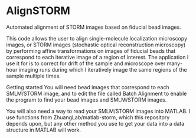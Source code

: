 # AlignSTORM
Automated alignment of STORM images based on fiducial bead images.

This code allows the user to align single-molecule localization microscopy images, or STORM images (stochastic optical reconstruction microscopy)
by performing affine transformations on images of fiducial beads that correspond to each iterative image of a region of interest. 
The application I use it for is to correct for drift of the sample and microscope over many-hour imaging runs during which I iteratively image
the same regions of the sample multiple times.

Getting started
You will need bead images that correspond to each SMLM/STORM image, and to edit the file called Batch Alignment to enable the program to find 
your bead images and SMLM/STORM images.

You will also need a way to read your SMLM/STORM images into MATLAB. I use functions from ZhuangLab/matlab-storm, which this repository depends upon,
but any other method you use to get your data into a data structure in MATLAB will work.
